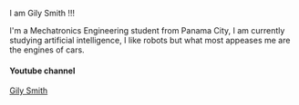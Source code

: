 I am Gily Smith !!!

I'm a Mechatronics Engineering student from Panama City, I am currently studying artificial intelligence, I like robots but what most appeases me are the engines of cars.

#### Youtube channel

[Gily Smith](https://www.youtube.com/channel/UCAI8x_d3jVx1fQqUTL2FOXw?view_as=subscriber)

